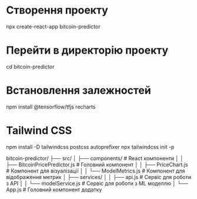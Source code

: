 # Створення проекту
npx create-react-app bitcoin-predictor
# Перейти в директорію проекту
cd bitcoin-predictor
# Встановлення залежностей
npm install @tensorflow/tfjs recharts
# Tailwind CSS
npm install -D tailwindcss postcss autoprefixer
npx tailwindcss init -p

bitcoin-predictor/
├── src/
│   ├── components/           # React компоненти
│   │   ├── BitcoinPricePredictor.js  # Головний компонент
│   │   ├── PriceChart.js    # Компонент для візуалізації
│   │   └── ModelMetrics.js  # Компонент для відображення метрик
│   ├── services/
│   │   ├── api.js           # Сервіс для роботи з API
│   │   └── modelService.js  # Сервіс для роботи з ML моделлю
│   └── App.js               # Головний компонент додатку

